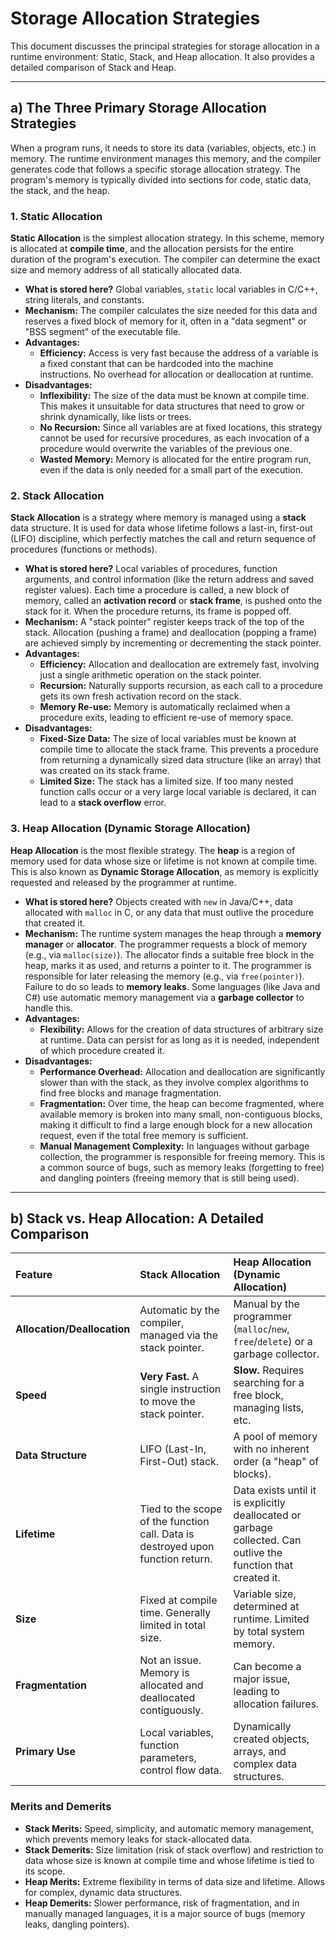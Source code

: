 # Storage Allocation Strategies

This document discusses the principal strategies for storage allocation in a runtime environment: Static, Stack, and Heap allocation. It also provides a detailed comparison of Stack and Heap.

---

## a) The Three Primary Storage Allocation Strategies

When a program runs, it needs to store its data (variables, objects, etc.) in memory. The runtime environment manages this memory, and the compiler generates code that follows a specific storage allocation strategy. The program's memory is typically divided into sections for code, static data, the stack, and the heap.

### 1. Static Allocation

**Static Allocation** is the simplest allocation strategy. In this scheme, memory is allocated at **compile time**, and the allocation persists for the entire duration of the program's execution. The compiler can determine the exact size and memory address of all statically allocated data.

*   **What is stored here?** Global variables, `static` local variables in C/C++, string literals, and constants.
*   **Mechanism:** The compiler calculates the size needed for this data and reserves a fixed block of memory for it, often in a "data segment" or "BSS segment" of the executable file.
*   **Advantages:**
    *   **Efficiency:** Access is very fast because the address of a variable is a fixed constant that can be hardcoded into the machine instructions. No overhead for allocation or deallocation at runtime.
*   **Disadvantages:**
    *   **Inflexibility:** The size of the data must be known at compile time. This makes it unsuitable for data structures that need to grow or shrink dynamically, like lists or trees.
    *   **No Recursion:** Since all variables are at fixed locations, this strategy cannot be used for recursive procedures, as each invocation of a procedure would overwrite the variables of the previous one.
    *   **Wasted Memory:** Memory is allocated for the entire program run, even if the data is only needed for a small part of the execution.

### 2. Stack Allocation

**Stack Allocation** is a strategy where memory is managed using a **stack** data structure. It is used for data whose lifetime follows a last-in, first-out (LIFO) discipline, which perfectly matches the call and return sequence of procedures (functions or methods).

*   **What is stored here?** Local variables of procedures, function arguments, and control information (like the return address and saved register values). Each time a procedure is called, a new block of memory, called an **activation record** or **stack frame**, is pushed onto the stack for it. When the procedure returns, its frame is popped off.
*   **Mechanism:** A "stack pointer" register keeps track of the top of the stack. Allocation (pushing a frame) and deallocation (popping a frame) are achieved simply by incrementing or decrementing the stack pointer.
*   **Advantages:**
    *   **Efficiency:** Allocation and deallocation are extremely fast, involving just a single arithmetic operation on the stack pointer.
    *   **Recursion:** Naturally supports recursion, as each call to a procedure gets its own fresh activation record on the stack.
    *   **Memory Re-use:** Memory is automatically reclaimed when a procedure exits, leading to efficient re-use of memory space.
*   **Disadvantages:**
    *   **Fixed-Size Data:** The size of local variables must be known at compile time to allocate the stack frame. This prevents a procedure from returning a dynamically sized data structure (like an array) that was created on its stack frame.
    *   **Limited Size:** The stack has a limited size. If too many nested function calls occur or a very large local variable is declared, it can lead to a **stack overflow** error.

### 3. Heap Allocation (Dynamic Storage Allocation)

**Heap Allocation** is the most flexible strategy. The **heap** is a region of memory used for data whose size or lifetime is not known at compile time. This is also known as **Dynamic Storage Allocation**, as memory is explicitly requested and released by the programmer at runtime.

*   **What is stored here?** Objects created with `new` in Java/C++, data allocated with `malloc` in C, or any data that must outlive the procedure that created it.
*   **Mechanism:** The runtime system manages the heap through a **memory manager** or **allocator**. The programmer requests a block of memory (e.g., via `malloc(size)`). The allocator finds a suitable free block in the heap, marks it as used, and returns a pointer to it. The programmer is responsible for later releasing the memory (e.g., via `free(pointer)`). Failure to do so leads to **memory leaks**. Some languages (like Java and C#) use automatic memory management via a **garbage collector** to handle this.
*   **Advantages:**
    *   **Flexibility:** Allows for the creation of data structures of arbitrary size at runtime. Data can persist for as long as it is needed, independent of which procedure created it.
*   **Disadvantages:**
    *   **Performance Overhead:** Allocation and deallocation are significantly slower than with the stack, as they involve complex algorithms to find free blocks and manage fragmentation.
    *   **Fragmentation:** Over time, the heap can become fragmented, where available memory is broken into many small, non-contiguous blocks, making it difficult to find a large enough block for a new allocation request, even if the total free memory is sufficient.
    *   **Manual Management Complexity:** In languages without garbage collection, the programmer is responsible for freeing memory. This is a common source of bugs, such as memory leaks (forgetting to free) and dangling pointers (freeing memory that is still being used).

---

## b) Stack vs. Heap Allocation: A Detailed Comparison

| Feature                 | Stack Allocation                                        | Heap Allocation (Dynamic Allocation)                    |
|:------------------------|:--------------------------------------------------------|:--------------------------------------------------------|
| **Allocation/Deallocation** | Automatic by the compiler, managed via the stack pointer. | Manual by the programmer (`malloc`/`new`, `free`/`delete`) or a garbage collector. |
| **Speed**               | **Very Fast.** A single instruction to move the stack pointer. | **Slow.** Requires searching for a free block, managing lists, etc. |
| **Data Structure**      | LIFO (Last-In, First-Out) stack.                        | A pool of memory with no inherent order (a "heap" of blocks). |
| **Lifetime**            | Tied to the scope of the function call. Data is destroyed upon function return. | Data exists until it is explicitly deallocated or garbage collected. Can outlive the function that created it. |
| **Size**                | Fixed at compile time. Generally limited in total size. | Variable size, determined at runtime. Limited by total system memory. |
| **Fragmentation**       | Not an issue. Memory is allocated and deallocated contiguously. | Can become a major issue, leading to allocation failures. |
| **Primary Use**         | Local variables, function parameters, control flow data. | Dynamically created objects, arrays, and complex data structures. |

### Merits and Demerits

*   **Stack Merits:** Speed, simplicity, and automatic memory management, which prevents memory leaks for stack-allocated data.
*   **Stack Demerits:** Size limitation (risk of stack overflow) and restriction to data whose size is known at compile time and whose lifetime is tied to its scope.
*   **Heap Merits:** Extreme flexibility in terms of data size and lifetime. Allows for complex, dynamic data structures.
*   **Heap Demerits:** Slower performance, risk of fragmentation, and in manually managed languages, it is a major source of bugs (memory leaks, dangling pointers). 